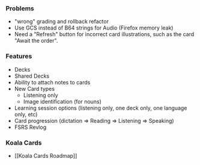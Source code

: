 ### Problems
- "wrong" grading and rollback refactor
- Use GCS instead of B64 strings for Audio (Firefox memory leak)
- Need a "Refresh" button for incorrect card illustrations, such as the card "Await the order".
### Features
 * Decks
 * Shared Decks
 * Ability to attach notes to cards
 * New Card types
	 * Listening only
	 * Image identification (for nouns)
 * Learning session options (listening only, one deck only, one language only, etc)
 * Card progression (dictation => Reading => Listening => Speaking)
 * FSRS Revlog
 
### Koala Cards
 * [[Koala Cards Roadmap]]